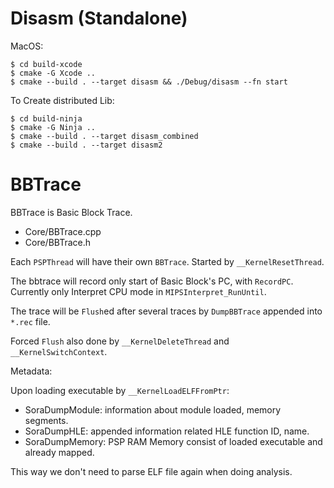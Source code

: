 # Disasm (Standalone)

MacOS:

```
$ cd build-xcode
$ cmake -G Xcode ..
$ cmake --build . --target disasm && ./Debug/disasm --fn start
```

To Create distributed Lib:
```
$ cd build-ninja
$ cmake -G Ninja ..
$ cmake --build . --target disasm_combined
$ cmake --build . --target disasm2
```

# BBTrace

BBTrace is Basic Block Trace.

* Core/BBTrace.cpp
* Core/BBTrace.h

Each `PSPThread` will have their own `BBTrace`. Started by `__KernelResetThread`.

The bbtrace will record only start of Basic Block's PC, with `RecordPC`.
Currently only Interpret CPU mode in `MIPSInterpret_RunUntil`.

The trace will be `Flush`ed after several traces by `DumpBBTrace` appended
into `*.rec` file.

Forced `Flush` also done by `__KernelDeleteThread` and `__KernelSwitchContext`.

Metadata:

Upon loading executable by `__KernelLoadELFFromPtr`:

* SoraDumpModule: information about module loaded, memory
segments.
* SoraDumpHLE: appended information related HLE function ID, name.
* SoraDumpMemory: PSP RAM Memory consist of loaded executable
  and already mapped.

This way we don't need to parse ELF file again when doing analysis.
